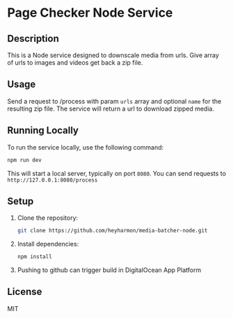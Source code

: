 # Page Checker Node Service

## Description
This is a Node service designed to downscale media from urls. Give array of urls to images and videos get back a zip file.

## Usage
Send a request to /process with param `urls` array and optional `name` for the resulting zip file. The service will return a url to download zipped media.

## Running Locally
To run the service locally, use the following command:
```bash
npm run dev
```
This will start a local server, typically on port `8080`. You can send requests to `http://127.0.0.1:8080/process`

## Setup
1. Clone the repository:
   ```bash
   git clone https://github.com/heyharmon/media-batcher-node.git
   ```
2. Install dependencies:
   ```bash
   npm install
   ```
3. Pushing to github can trigger build in DigitalOcean App Platform

## License
MIT
